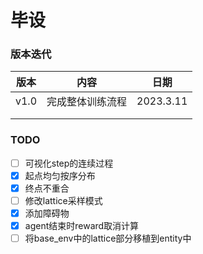 # 毕设



### 版本迭代

| 版本 | 内容             | 日期      |
| ---- | ---------------- | --------- |
| v1.0 | 完成整体训练流程 | 2023.3.11 |
|      |                  |           |
|      |                  |           |



### TODO

- [ ] 可视化step的连续过程
- [x] 起点均匀按序分布
- [x] 终点不重合
- [ ] 修改lattice采样模式
- [x] 添加障碍物
- [x] agent结束时reward取消计算
- [ ] 将base_env中的lattice部分移植到entity中